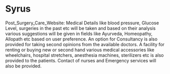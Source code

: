 # Syrus
Post_Surgery_Care_Website:
Medical Details like blood pressure, Glucose Level, surgeries in the past etc will be taken and based on their analysis various suggestions will be given in fields like Ayurveda, Homeopathy, Allopath etc based on user preference.
An option for Consultancy is also provided for taking second opinions from the available doctors.
A facility for renting or buying new or second hand  various medical accessories like wheelchairs, hospital stretchers, anesthesia machines, sterilizers etc is also provided to the patients.
Contact of nurses and  Emergency services will also be provided.

